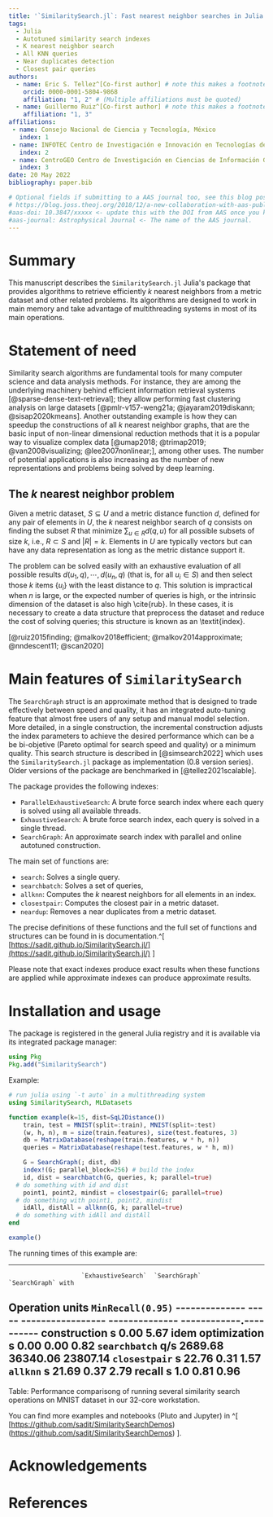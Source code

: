 ```yaml
---
title: '`SimilaritySearch.jl`: Fast nearest neighbor searches in Julia'
tags:
  - Julia
  - Autotuned similarity search indexes
  - K nearest neighbor search
  - All KNN queries
  - Near duplicates detection
  - Closest pair queries
authors:
  - name: Eric S. Tellez^[Co-first author] # note this makes a footnote saying 'Co-first author'
    orcid: 0000-0001-5804-9868
    affiliation: "1, 2" # (Multiple affiliations must be quoted)
  - name: Guillermo Ruiz^[Co-first author] # note this makes a footnote saying 'Co-first author'
    affiliation: "1, 3"
affiliations:
 - name: Consejo Nacional de Ciencia y Tecnología, México
   index: 1
 - name: INFOTEC Centro de Investigación e Innovación en Tecnologías de la Información y Comunicación, México
   index: 2
 - name: CentroGEO Centro de Investigación en Ciencias de Información Geoespacial, México
   index: 3
date: 20 May 2022
bibliography: paper.bib

# Optional fields if submitting to a AAS journal too, see this blog post:
# https://blog.joss.theoj.org/2018/12/a-new-collaboration-with-aas-publishing
#aas-doi: 10.3847/xxxxx <- update this with the DOI from AAS once you know it.
#aas-journal: Astrophysical Journal <- The name of the AAS journal.
---
```


# Summary

This manuscript describes the `SimilaritySearch.jl` Julia's package that provides algorithms to retrieve efficiently $k$ nearest neighbors from a metric dataset and other related problems. Its algorithms are designed to work in main memory and take advantage of multithreading systems in most of its main operations.

# Statement of need
Similarity search algorithms are fundamental tools for many computer science and data analysis methods. For instance, they are among the underlying machinery behind efficient information retrieval systems [@sparse-dense-text-retrieval]; they allow performing fast clustering analysis on large datasets [@pmlr-v157-weng21a; @jayaram2019diskann; @sisap2020kmeans]. Another outstanding example is how they can speedup the constructions of all $k$ nearest neighbor graphs, that are the basic input of non-linear dimensional reduction methods that it is a popular way to visualize complex data [@umap2018; @trimap2019; @van2008visualizing; @lee2007nonlinear;], among other uses. The number of potential applications is also increasing as the number of new representations and problems being solved by deep learning.

## The $k$ nearest neighbor problem
Given a metric dataset, $S \subseteq U$ and a metric distance function $d$, defined for any pair of elements in $U$, 
the $k$ nearest neighbor search of $q$ consists on finding the subset $R$ that minimize $\sum_{u \in R} d(q, u)$ for all possible subsets of size $k$, i.e., $R \subset S$ and $|R| = k$. Elements in $U$ are typically vectors but can have any data representation as long as the metric distance support it.

The problem can be solved easily with an exhaustive evaluation of all possible results $d(u_1, q), \cdots, d(u_n, q)$ (that is, for all $u_i \in S$) and then select those $k$ items $\{u_i\}$ with the least distance to $q$. This solution is impractical when $n$ is large, or the expected number of queries is high, or the intrinsic dimension of the dataset is also high \cite{rub}. In these cases, it is necessary to create a data structure that preprocess the dataset and reduce the cost of solving queries; this structure is known as an \textit{index}. 

[@ruiz2015finding; @malkov2018efficient; @malkov2014approximate; @nndescent11; @scan2020]

# Main features of `SimilaritySearch`

The `SearchGraph` struct is an approximate method that is designed to trade effectively between speed and quality, it has an integrated auto-tuning feature that almost free users of any setup and manual model selection. More detailed, in a single construction, the incremental construction adjusts the index parameters to achieve the desired performance which can be a be bi-objetive (Pareto optimal for search speed and quality) or a minimum quality. This search structure is described in [@simsearch2022] which uses the `SimilaritySearch.jl` package as implementation (0.8 version series). Older versions of the package are benchmarked in [@tellez2021scalable].

The package provides the following indexes:

- `ParallelExhaustiveSearch`: A brute force search index where each query is solved using all available threads.
- `ExhaustiveSearch`: A brute force search index, each query is solved in a single thread.
- `SearchGraph`: An approximate search index with parallel and online autotuned construction.

The main set of functions are:

- `search`: Solves a single query.
- `searchbatch`: Solves a set of queries, 
- `allknn`: Computes the $k$ nearest neighbors for all elements in an index.
- `closestpair`: Computes the closest pair in a metric dataset.
- `neardup`: Removes a near duplicates from a metric dataset.

The precise definitions of these functions and the full set of functions and structures can be found in is documentation.^[ [https://sadit.github.io/SimilaritySearch.jl/](https://sadit.github.io/SimilaritySearch.jl/) ]

Please note that exact indexes produce exact results when these functions are applied while approximate indexes can produce approximate results.

# Installation and usage
The package is registered in the general Julia registry and it is available via its integrated package manager:
```julia
using Pkg
Pkg.add("SimilaritySearch")
```

Example:

```julia
# run julia using `-t auto` in a multithreading system
using SimilaritySearch, MLDatasets

function example(k=15, dist=SqL2Distance())
	train, test = MNIST(split=:train), MNIST(split=:test)
	(w, h, n), m = size(train.features), size(test.features, 3)
	db = MatrixDatabase(reshape(train.features, w * h, n))
	queries = MatrixDatabase(reshape(test.features, w * h, m))

	G = SearchGraph(; dist, db)
	index!(G; parallel_block=256) # build the index
	id, dist = searchbatch(G, queries, k; parallel=true)
  # do something with id and dist
	point1, point2, mindist = closestpair(G; parallel=true)
  # do something with point1, point2, mindist
	idAll, distAll = allknn(G, k; parallel=true)
  # do something with idAll and distAll
end

example()
```

The running times of this example are:

-------------------------------------------------------------------------------------
                        `ExhaustiveSearch`  `SearchGraph`     `SearchGraph` with
 Operation      units                                         `MinRecall(0.95)`
--------------   -----   -----------------   --------------   ------------.---------- 
 construction      s                  0.00             5.67                     idem
 optimization      s                  0.00             0.00                     0.82
 `searchbatch`    q/s              2689.68         36340.06                 23807.14
 `closestpair`     s                 22.76             0.31                     1.57
 `allknn`          s                 21.69             0.37                     2.79
 recall            s                   1.0             0.81                     0.96
-------------------------------------------------------------------------------------

Table: Performance comparisong of running several similarity search operations on MNIST dataset in our 32-core workstation.

You can find more examples and notebooks (Pluto and Jupyter) in ^[ [https://github.com/sadit/SimilaritySearchDemos)(https://github.com/sadit/SimilaritySearchDemos) ].


# Acknowledgements

# References